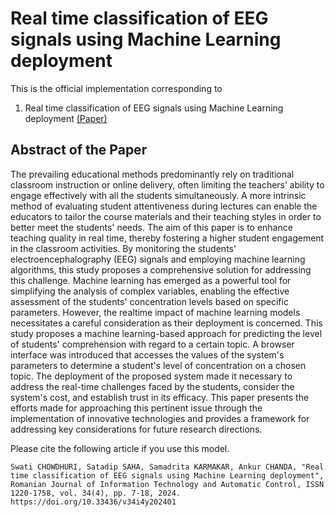 # Real time classification of EEG signals using Machine Learning deployment

This is the official implementation corresponding to 

1) Real time classification of EEG signals using Machine Learning deployment [(Paper)](https://rria.ici.ro/documents/1226/art._1_Chowdhuri_et_al_India.pdf)

## Abstract of the Paper 
The prevailing educational methods predominantly rely on traditional classroom instruction or
online delivery, often limiting the teachers’ ability to engage effectively with all the students simultaneously.
A more intrinsic method of evaluating student attentiveness during lectures can enable the educators to tailor
the course materials and their teaching styles in order to better meet the students' needs. The aim of this paper
is to enhance teaching quality in real time, thereby fostering a higher student engagement in the classroom
activities. By monitoring the students' electroencephalography (EEG) signals and employing machine
learning algorithms, this study proposes a comprehensive solution for addressing this challenge. Machine
learning has emerged as a powerful tool for simplifying the analysis of complex variables, enabling the
effective assessment of the students' concentration levels based on specific parameters. However, the realtime impact of machine learning models necessitates a careful consideration as their deployment is concerned.
This study proposes a machine learning-based approach for predicting the level of students' comprehension
with regard to a certain topic. A browser interface was introduced that accesses the values of the system's
parameters to determine a student's level of concentration on a chosen topic. The deployment of the proposed
system made it necessary to address the real-time challenges faced by the students, consider the system's cost,
and establish trust in its efficacy. This paper presents the efforts made for approaching this pertinent issue
through the implementation of innovative technologies and provides a framework for addressing key
considerations for future research directions.




Please cite the following article if you use this model.
```
Swati CHOWDHURI, Satadip SAHA, Samadrita KARMAKAR, Ankur CHANDA, "Real time classification of EEG signals using Machine Learning deployment", Romanian Journal of Information Technology and Automatic Control, ISSN 1220-1758, vol. 34(4), pp. 7-18, 2024. https://doi.org/10.33436/v34i4y202401
```